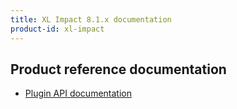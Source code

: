 ```yaml
---
title: XL Impact 8.1.x documentation
product-id: xl-impact
---
```


## Product reference documentation

* [Plugin API documentation](plugin-api/)
